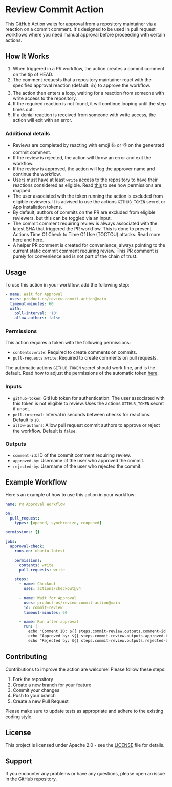 # Review Commit Action

This GitHub Action waits for approval from a repository maintainer via a
reaction on a commit comment. It's designed to be used in pull request workflows
where you need manual approval before proceeding with certain actions.

## How It Works

1. When triggered in a PR workflow, the action creates a commit comment on the
   tip of HEAD.
2. The comment requests that a repository maintainer react with the specified
   approval reaction (default: 👍) to approve the workflow.
3. The action then enters a loop, waiting for a reaction from someone with write
   access to the repository.
4. If the required reaction is not found, it will continue looping until the
   step times out.
5. If a denial reaction is received from someone with write access, the action
   will exit with an error.

### Additional details

- Reviews are completed by reacting with emoji 👍 or 👎 on the generated commit
  comment.
- If the review is rejected, the action will throw an error and exit the
  workflow.
- If the review is approved, the action will log the approver name and continue
  the workflow.
- Users must have at least `write` access to the repository to have their
  reactions considered as eligible. Read
  [this](https://docs.github.com/en/rest/collaborators/collaborators?apiVersion=2022-11-28#get-repository-permissions-for-a-user)
  to see how permissions are mapped.
- The user associated with the token running the action is excluded from
  eligible reviewers. It is advised to use the actions `GITHUB_TOKEN` secret or
  App Installation tokens.
- By default, authors of commits on the PR are excluded from eligible reviewers,
  but this can be toggled via an input.
- The commit comment requiring review is always associated with the latest SHA
  that triggered the PR workflow. This is done to prevent Actions Time Of Check
  to Time Of Use (TOCTOU) attacks. Read more
  [here](https://securitylab.github.com/resources/github-actions-preventing-pwn-requests/)
  and [here](https://github.com/AdnaneKhan/ActionsTOCTOU/blob/main/README.md).
- A helper PR comment is created for convenience, always pointing to the current
  static commit comment requiring review. This PR comment is purely for
  convenience and is not part of the chain of trust.

## Usage

To use this action in your workflow, add the following step:

```yaml
- name: Wait for Approval
  uses: product-os/review-commit-action@main
  timeout-minutes: 60
  with:
    poll-interval: '10'
    allow-authors: false
```

### Permissions

This action requires a token with the following permissions:

- `contents:write`: Required to create comments on commits.
- `pull-requests:write`: Required to create comments on pull requests.

The automatic actions `GITHUB_TOKEN` secret should work fine, and is the
default. Read how to adjust the permissions of the automatic token
[here](https://docs.github.com/en/actions/writing-workflows/choosing-what-your-workflow-does/controlling-permissions-for-github_token).

### Inputs

- `github-token`: GitHub token for authentication. The user associated with this
  token is not eligible to review. Uses the actions `GITHUB_TOKEN` secret if
  unset.
- `poll-interval`: Interval in seconds between checks for reactions. Default is
  `10`.
- `allow-authors`: Allow pull request commit authors to approve or reject the
  workflow. Default is `false`.

### Outputs

- `comment-id`: ID of the commit comment requiring review.
- `approved-by`: Username of the user who approved the commit.
- `rejected-by`: Username of the user who rejected the commit.

## Example Workflow

Here's an example of how to use this action in your workflow:

```yaml
name: PR Approval Workflow

on:
  pull_request:
    types: [opened, synchronize, reopened]

permissions: {}

jobs:
  approval-check:
    runs-on: ubuntu-latest

    permissions:
      contents: write
      pull-requests: write

    steps:
      - name: Checkout
        uses: actions/checkout@v4

      - name: Wait for Approval
        uses: product-os/review-commit-action@main
        id: commit-review
        timeout-minutes: 60

      - name: Run after approval
        run: |
          echo "Comment ID: ${{ steps.commit-review.outputs.comment-id }}"
          echo "Approved by: ${{ steps.commit-review.outputs.approved-by }}"
          echo "Rejected by: ${{ steps.commit-review.outputs.rejected-by }}"
```

## Contributing

Contributions to improve the action are welcome! Please follow these steps:

1. Fork the repository
2. Create a new branch for your feature
3. Commit your changes
4. Push to your branch
5. Create a new Pull Request

Please make sure to update tests as appropriate and adhere to the existing
coding style.

## License

This project is licensed under Apache 2.0 - see the [LICENSE](LICENSE) file for
details.

## Support

If you encounter any problems or have any questions, please open an issue in the
GitHub repository.
